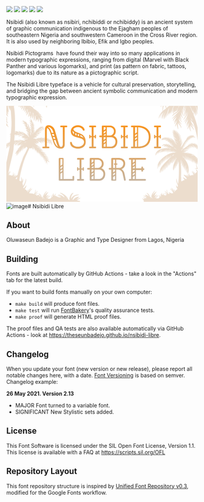 
[![][Fontbakery]](https://theseunbadejo.github.io/nsibidi-libre/fontbakery/fontbakery-report.html)
[![][Universal]](https://theseunbadejo.github.io/nsibidi-libre/fontbakery/fontbakery-report.html)
[![][GF Profile]](https://theseunbadejo.github.io/nsibidi-libre/fontbakery/fontbakery-report.html)
[![][Outline Correctness]](https://theseunbadejo.github.io/nsibidi-libre/fontbakery/fontbakery-report.html)
[![][Shaping]](https://theseunbadejo.github.io/nsibidi-libre/fontbakery/fontbakery-report.html)

[Fontbakery]: https://img.shields.io/endpoint?url=https%3A%2F%2Fraw.githubusercontent.com%2Ftheseunbadejo%2Fnsibidi-libre%2Fgh-pages%2Fbadges%2Foverall.json
[GF Profile]: https://img.shields.io/endpoint?url=https%3A%2F%2Fraw.githubusercontent.com%2Ftheseunbadejo%2Fnsibidi-libre%2Fgh-pages%2Fbadges%2FGoogleFonts.json
[Outline Correctness]: https://img.shields.io/endpoint?url=https%3A%2F%2Fraw.githubusercontent.com%2Ftheseunbadejo%2Fnsibidi-libre%2Fgh-pages%2Fbadges%2FOutlineCorrectnessChecks.json
[Shaping]: https://img.shields.io/endpoint?url=https%3A%2F%2Fraw.githubusercontent.com%2Ftheseunbadejo%2Fnsibidi-libre%2Fgh-pages%2Fbadges%2FShapingChecks.json
[Universal]: https://img.shields.io/endpoint?url=https%3A%2F%2Fraw.githubusercontent.com%2Ftheseunbadejo%2Fnsibidi-libre%2Fgh-pages%2Fbadges%2FUniversal.json

Nsibidi (also known as nsibiri, nchibiddi or nchibiddy) is an ancient system of graphic communication indigenous to the Ejagham peoples of southeastern Nigeria and southwestern Cameroon in the Cross River region. It is also used by neighboring Ibibio, Efik and Igbo peoples.

Nsibidi Pictograms  have found their way into so many applications in modern typographic expressions, ranging from digital (Marvel with Black Panther and various logomarks), and print (as pattern on fabric, tattoos, logomarks) due to its nature as a pictographic script. 

The Nsibidi Libre typeface is a vehicle for cultural preservation, storytelling, and bridging the gap between ancient symbolic communication and modern typographic expression.

![Nsibidi Libre](documentation/NL1.gif)
![image](https://github.com/theseunbadejo/nsibidi-libre/assets/47482372/48aa6778-4bd4-4c2a-be45-9363e00960aa)# Nsibidi Libre

## About

Oluwaseun Badejo is a Graphic and Type Designer from Lagos, Nigeria

## Building

Fonts are built automatically by GitHub Actions - take a look in the "Actions" tab for the latest build.

If you want to build fonts manually on your own computer:

* `make build` will produce font files.
* `make test` will run [FontBakery](https://github.com/googlefonts/fontbakery)'s quality assurance tests.
* `make proof` will generate HTML proof files.

The proof files and QA tests are also available automatically via GitHub Actions - look at https://theseunbadejo.github.io/nsibidi-libre.

## Changelog

When you update your font (new version or new release), please report all notable changes here, with a date.
[Font Versioning](https://github.com/googlefonts/gf-docs/tree/main/Spec#font-versioning) is based on semver. 
Changelog example:

**26 May 2021. Version 2.13**
- MAJOR Font turned to a variable font.
- SIGNIFICANT New Stylistic sets added.

## License

This Font Software is licensed under the SIL Open Font License, Version 1.1.
This license is available with a FAQ at
https://scripts.sil.org/OFL

## Repository Layout

This font repository structure is inspired by [Unified Font Repository v0.3](https://github.com/unified-font-repository/Unified-Font-Repository), modified for the Google Fonts workflow.
